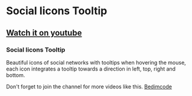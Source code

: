 # Social Iicons Tooltip
## [Watch it on youtube](https://youtu.be/C03eRxMrYB0)
### Social Iicons Tooltip
Beautiful icons of social networks with tooltips when hovering the mouse, each icon integrates a tooltip towards a direction in left, top, right and bottom.

Don't forget to join the channel for more videos like this.
[Bedimcode](https://www.youtube.com/c/Bedimcode)

